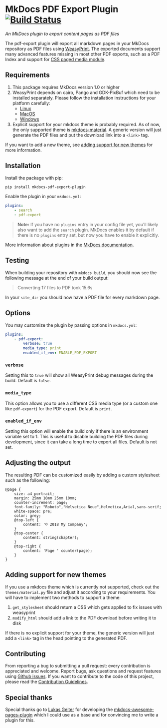 # MkDocs PDF Export Plugin [![Build Status][travis-status]][travis-link]

*An MkDocs plugin to export content pages as PDF files*

The pdf-export plugin will export all markdown pages in your MkDocs repository as PDF files using [WeasyPrint](http://weasyprint.org/). The exported documents support many advanced features missing in most other PDF exports, such as a PDF Index and support for [CSS paged media module](https://drafts.csswg.org/css-page-3/).

## Requirements

1. This package requires MkDocs version 1.0 or higher
2. WeasyPrint depends on cairo, Pango and GDK-PixBuf which need to be installed separately. Please follow the installation instructions for your platform carefully:
    - [Linux][weasyprint-linux]
    - [MacOS][weasyprint-macos]
    - [Windows][weasyprint-windows]
3. Explicit support for your mkdocs theme is probably required. As of now, the only supported theme is [mkdocs-material](mkdocs-material). A generic version will just generate the PDF files and put the download link into a `<link>` tag.

If you want to add a new theme, see [adding support for new themes](#adding-support-for-new-themes) for more information.

## Installation

Install the package with pip:

```bash
pip install mkdocs-pdf-export-plugin
```

Enable the plugin in your `mkdocs.yml`:

```yaml
plugins:
    - search
    - pdf-export
```

> **Note:** If you have no `plugins` entry in your config file yet, you'll likely also want to add the `search` plugin. MkDocs enables it by default if there is no `plugins` entry set, but now you have to enable it explicitly.

More information about plugins in the [MkDocs documentation][mkdocs-plugins].

## Testing

When building your repository with `mkdocs build`, you should now see the following message at the end of your build output:

> Converting 17 files to PDF took 15.6s

In your `site_dir` you should now have a PDF file for every markdown page.

## Options

You may customize the plugin by passing options in `mkdocs.yml`:

```yaml
plugins:
    - pdf-export:
        verbose: true
        media_type: print
        enabled_if_env: ENABLE_PDF_EXPORT
```

### `verbose`

Setting this to `true` will show all WeasyPrint debug messages during the build. Default is `false`.

### `media_type`

This option allows you to use a different CSS media type (or a custom one like `pdf-export`) for the PDF export. Default is `print`.

### `enabled_if_env`

Setting this option will enable the build only if there is an environment variable set to 1. This is useful to disable building the PDF files during development, since it can take a long time to export all files. Default is not set.

## Adjusting the output

The resulting PDF can be customized easily by adding a custom stylesheet such as the following:

```
@page {
    size: a4 portrait;
    margin: 25mm 10mm 25mm 10mm;
    counter-increment: page;
    font-family: "Roboto","Helvetica Neue",Helvetica,Arial,sans-serif;
    white-space: pre;
    color: grey;
    @top-left {
        content: '© 2018 My Company';
    }
    @top-center {
        content: string(chapter);
    }
    @top-right {
        content: 'Page ' counter(page);
    }
}
```

## Adding support for new themes

If you use a mkdocs theme which is currently not supported, check out the `themes/material.py` file and adjust it according to your requirements. You will have to implement two methods to support a theme:

1. `get_stylesheet` should return a CSS which gets applied to fix issues with weasyprint
2. `modify_html` should add a link to the PDF download before writing it to disk

If there is no explicit support for your theme, the generic version will just add a `<link>` tag in the head pointing to the generated PDF.

## Contributing

From reporting a bug to submitting a pull request: every contribution is appreciated and welcome. Report bugs, ask questions and request features using [Github issues][github-issues].
If you want to contribute to the code of this project, please read the [Contribution Guidelines][contributing].

## Special thanks

Special thanks go to [Lukas Geiter][lukasgeiter] for developing the [mkdocs-awesome-pages-plugin][awesome-pages-plugin] which I could use as a base and for convincing me to write a plugin for this.

[travis-status]: https://travis-ci.org/shauser/mkdocs-pdf-export-plugin.svg?branch=master
[travis-link]: https://travis-ci.org/shauser/mkdocs-awesome-pages-plugin
[weasyprint-linux]: https://weasyprint.readthedocs.io/en/latest/install.html#linux
[weasyprint-macos]: https://weasyprint.readthedocs.io/en/latest/install.html#os-x
[weasyprint-windows]: https://weasyprint.readthedocs.io/en/latest/install.html#windows
[mkdocs-plugins]: http://www.mkdocs.org/user-guide/plugins/
[mkdocs-material]: https://github.com/squidfunk/mkdocs-material
[github-issues]: https://github.com/shauser/mkdocs-pdf-export-plugin/issues
[contributing]: CONTRIBUTING.md
[lukasgeiter]: https://github.com/lukasgeiter
[awesome-pages-plugin]: https://github.com/lukasgeiter/mkdocs-awesome-pages-plugin
